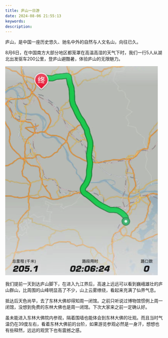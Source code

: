```yaml
---
title: 庐山一日游
date: 2024-08-06 21:55:13
keywords:
description:
---
```


庐山，是中国一座历史悠久、驰名中外的自然与人文名山，向往已久。

8月6日，在中国南方大部分地区都笼罩在高温高湿的天气下时，我们一行5人从湖北出发驱车200公里，登庐山避酷暑，体验庐山的无限魅力。

![行车路线](20240806-one-day-in-lushan/image-20240812175652244.png)

我们提前一天到达庐山脚下，在进入九江界后，高速上远远可以看到巍峨雄壮的庐山群山，比周围的山峰明显高了不少，山上云雾缭绕，看起来充满了仙界气息。

抵达后天色尚早，去了东林大佛却得知周一闭馆。之前只听说过博物馆惯例上周一闭馆，没想到免费的东林大佛也是周一闭馆。下次大家来之前一定确认好。

虽未能进入东林大佛院内参观，隔着围墙也能体会到东林大佛的壮观。而且当时气温仍在39度左右，看着东林大佛前的台阶，如果游览参观必然是一身汗，想想也有些释然，远远的观赏下也有震撼之感。


